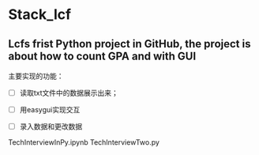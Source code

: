 # Stack_lcf
Lcfs frist Python project in GitHub, the project is about how to count GPA and with GUI
---

主要实现的功能：
- [ ] 读取txt文件中的数据展示出来；
- [ ] 用easygui实现交互
- [ ] 录入数据和更改数据


TechInterviewInPy.ipynb
TechInterviewTwo.py




